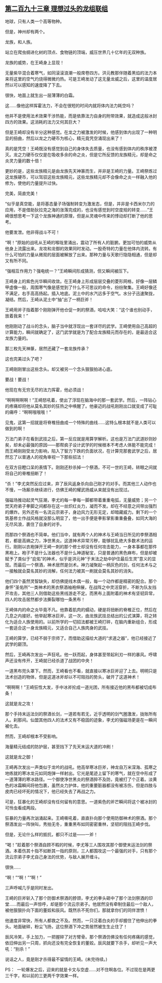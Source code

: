 ## [第二百九十三章 理想过头的龙组联组](https://www.xxbiquge.com/11_11207/8975593.html)


  地球，只有人类一个高等物种。

  但是，神州却有两个。

  龙族，和人族。

  站立在爬虫纲进化树的顶点、食物链的顶端，威压世界几十亿年的无双种族。

  龙族的威势，在王崎身上显现！

  无量紫华混合着寒气，如同滚滚浪潮一般席卷四方。洪元教那伴随着黑焰的法力本来将这里的空气灼烧得微微灼热。可是王崎发动了这无量龙威之后，这里的温度居然以可以感知的速度降了下去。

  很快，地面上就生出一层薄薄的白霜。

  这……像他这样挥霍法力，不会在很短的时间内就将体内法力耗空吗？

  他并不是使用法术效果干涉热能，而是依靠法力自身的附带效果，就造成这般冰封四方的效果。这消耗的法力又何其巨大？

  但是王崎却没有半分这种感觉。在龙之力被激发的时候，他感到体内出现了一种明显的扭曲，然后以龙之力硬币为核心，精元竟凭空涌现出来了！

  真的是凭空！王崎既没有感觉到自己的身体失去质量，也没有感到体内的秩序被湮灭。龙之力硬币仅仅是在吸收多余的命之炎，但是它所反馈的龙族精元，却是命之炎灵力量的数十倍！

  更妙的是，这些龙族精元是由龙族先天神篆而生，并非是王崎的力量。王崎祭炼过这龙族硬币，可以驾驭这些龙族精元，这些龙族精元却不会像命之炎一样融入他的修为，使他的力量提升过快。

  完美，简直完美！

  “似乎是真空能，是将基态量子场强制转变为激发态，但是，并非是卡西米尔力的应用，不是借助狄拉克之海的涨落完成的，也没有感觉到时空度规的转变……”王崎很想思考一下这个龙族神通的原理，但是从灵魂中传来的悸动却打断了他的思考。

  他要发泄。他非得战斗不可！

  “啊！”原始的战吼从王崎的喉咙里涌出，震动了所有人的脏腑。更加可怕的威势从他身上流露出来。龙攻和龙御的效果同时发动。一股奇特的力量在他体内流转。有什么可怕的力量从微观的层面被解放了出来。那种力量与天歌行隐隐相通，但是却又有所不同。

  “强相互作用力？强电统一？”王崎瞬间形成猜测，但又瞬间被压下。

  王崎身上的紫色光华瞬间收敛。在王崎身上形成层层交叠的菱形网格，好像一层鳞甲虚像一般，周围寒气像是感觉到了什么不可思议的命令，纷纷聚集。王崎好像还不满足，右手高高扬起。插入地底。泥土中的水汽远多于空气。水分子迅速聚拢，凝结。然后，王崎从泥土中“抽”出了一柄巨斧！

  王崎用斧子指着那个刚刚弹开他仓促一刺的祭酒，哈哈大笑：“这个谁也别动手，放着我来！”

  他刚刚动了战斗的念头，脑子当中就浮现出一套详尽的武学。王崎使用自己高超的计算能力，瞬间就确定了，这门武学就是为了配合龙族精元而存在的，是最适合这龙族力量的。

  那三枚先天神篆，居然还藏了一套龙族传承？

  这也完美过头了吧？

  王崎刚刚冒出这些念头。却又被另一个念头狠狠拍进心底。

  要战！要战！

  他现在有无穷无尽的法力挥霍，他必须战！

  “啊啊啊啊啊！”王崎怒吼着，使出了浮现在脑海中的那一套武学。然后，一阵钻心的疼痛却将他从莫名其妙的狂热之中唤醒了。他豪迈的战吼刚刚出口就变成了可耻的痛呼：“啊啊哦哦哦！”

  见鬼，这第一招就是将脊椎扭曲成一个特殊的曲线……这特么根本就不是人类可以做到的啊！

  万法门弟子在看到武技之后，第一反应就是用算学解析。这也是万法门武道妙则妙矣，却未必最强的原因——那帮疯子设计武学的时候根本不考虑人体能不能完成！而王崎刚刚受龙力影响，陷入了智力下跌的负面状况，在计算完那套武学之后，居然忘了以普通人的视角审视一下那些招法！

  在双方目瞪口呆的表情下。刚刚还秒杀掉一个祭酒，不可一世的王崎，转眼之间就将自己的脊椎扭断了！

  “杀！”李尤突然反应过来，弃了辰风返身杀向自己刚才的对手。而其他三人动作也不慢，一场厮杀继续进行，仿佛王崎的耀武扬威从来就没有出现过。

  强磁场推动起灵气狂潮，李尤的每一拳每一脚都带着重重电弧，无量威势；另一个焚天府弟子拳脚之间都存在这一丝炽红炎力，凝而不发。却在不经意之间带出强烈的爆炸。另外还有一名流云宗弟子，身边风力无形无定，却暗藏威力。剩下的一个筑基修士作战风格就没那么明显了，他一出手便是拳影掌影重重叠叠，如同大海的无尽风浪，裹住了自身的对手。

  而那四个祭酒也不简单。他们当中，就有两个人的神术与王崎当日所见的李祭酒相若，都是高熵之力，净世黑炎。这道神术异常污秽，能够扰乱绝大多数术法的运行。刚刚以衣袍弹开王崎一刺的那个修士却没有任何攻击能力，一身本事都在那件黑袍上。袍子不是什么法器也不是什么神道秘宝，只是普通的黑色麻布，但是却被赋予了类似于“庇佑”的神术，似乎是洪元神“于末法之劫中护住最后生灵”意义的显现。而最后一个祭酒，神术居然是剑术。神力凝聚起一柄灰色的剑，任何法术与之一接触就会莫名其妙的消解，任何法力被其一刷就会莫名其妙的消失。

  他们四个虽然灵智缺失，却仿佛提线木偶一般，每一个动作都是精密的配合。那个身怀“圣佑所”一类神术的黑衣祭酒袖袍伸展，在战阵之中灵活穿折，不断为队友挡开攻击，其他三人则借助这些黑线游走不定。而黑布上面附着的神术有坚韧异常，四人的攻击居然都步法撕裂哪怕一条黑布！

  王崎体内的命之炎毕竟不凡。他靠着肌肉的蠕动，硬是将扭断的脊椎正位，然后在几息之内接好。他举起寒冰巨斧。这一次，由龙族武技总结出的公式演算，将之转化为适合人族使用的。以前所学的一切招法都被王崎打碎，在脑内重新组合，形成一套适合这一身龙族精元，又适合自己人族肉身的武技。

  王崎的算学，已经不弱于宗师了。而借助这描绘大道的“求道之器”，他已经接近了武学的巅顶。

  然后，王崎再次发出一声狂吼。他一跃而起，身体甚至带起利刃一样的暴风。呼啸声还没有传开，王崎就已经杀道了战团的中央！

  一道黑布兜头罩下。然而，王崎看也不看，就直接以寒冰巨斧迎了上去。明明只是法术创造的物体，但是这道冰斧却以不可阻挡的势头，破开了这道神术！

  “啊啊啊！”王崎狂性大发，手中冰斧抡成一道光团，所有接近他的黑布都被切成布条！

  这就是龙之攻！

  那个手持末运法剑的祭酒长剑，一道若有若无，近乎透明的剑气圈激发，拢账所有人。刹那间。仙盟其他四人的法术又有不稳固的迹象，李尤的强磁场更是在一瞬间被化去。

  然而，王崎却根本不受影响。

  海量精元结成的防护层，甚至挡下了先天末运大道的冲刷！

  这就是龙之御！

  王崎再次发出一声类似于龙吟的战吼。他高举寒冰巨斧，神龙自万米深海、孤寒之地练就的寒冰龙元如同炮弹一样射出。它光是尾迹上留下的寒气，就在空中形成了一道薄薄的寒冰路径。一个御使净世黑炎的祭酒猝不及防，竟被打了个正着。淡黄色的冰霜瞬间将他包裹，虽然炎力护体，他的重要脏器都没有被冻伤，但是四肢与皮肉已经坏死的情况下，他已经失去了再战之力。

  可是，狂暴化的王崎却没有任何留有的意思。一道紫色的斧芒瞬间将这个被冰封的可怜虫看成两段。

  狂暴的力量再次汹涌起来。王崎嘶吼着，直直扑向那个使用防御神术的祭酒。那个祭酒发出一阵快叫，秀拍无冬，重重黑布如同密密重林，坚韧的阻挡王崎步伐。

  但是，无论什么样的抵抗，都只不过是——一斧！

  “喝！”趁着那个祭酒自顾不暇的时候，李尤等三人围攻其那个御使末运法剑的祭酒。本着伤其十指不如断其一指的原则，三人都围攻这一个最强的对手，只有那个流云宗弟子李尤自己身法的优势，与敌人展开缠斗。

  很快……

  “啊！”“啊！”“啊！”

  三声呼喊几乎是同时发出。

  王崎的巨斧斩入了那个防御术祭酒的脖颈，李尤的拳头砸中了那个法剑祭酒的印堂……而最后一声惊呼，却是那个流云宗弟子。他居然没有牵制住最后一个敌人，被他狠狠扑向下面的董姣和辰风。既然杀不死你们，那就拿你们的同伴泄愤！

  他速度非常快，所有人都救之不及。然而，一只泛着白炎的手却握住了他伸出的拳头。地面破碎，粉尘飞扬，这位祭酒下冲之势居然被生生止住了！

  辰风冷笑，手上加力，一把握碎了对方臂骨。那个祭酒仿佛没有任何疼痛的感觉，依旧伸出另一只周，抓向还没有完全恢复的董姣。辰风就要下杀手，却听见一声大吼：“别杀！”

  说话之人，竟是刚才杀得最不留情的王崎。(未完待续。)

  PS：  一轮爆发之后，迎来的就是卡文与空虚……对不住啊各位。不过现在是两更三千字，和以前的三更两千字效果一样。
